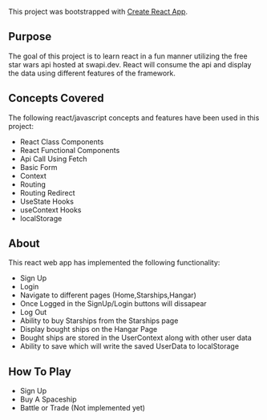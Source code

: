This project was bootstrapped with [Create React App](https://github.com/facebook/create-react-app).

## Purpose

The goal of this project is to learn react in a fun manner utilizing the free star wars api hosted at swapi.dev. React will consume the api and display the data using different features of the framework.

## Concepts Covered
The following react/javascript concepts and features have been used in this project:
* React Class Components
* React Functional Components
* Api Call Using Fetch
* Basic Form
* Context
* Routing
* Routing Redirect
* UseState Hooks
* useContext Hooks
* localStorage

## About
This react web app has implemented the following functionality:
* Sign Up 
* Login
* Navigate to different pages (Home,Starships,Hangar)
* Once Logged in the SignUp/Login buttons will dissapear
* Log Out
* Ability to buy Starships from the Starships page
* Display bought ships on the Hangar Page
* Bought ships are stored in the UserContext along with other user data
* Ability to save which will write the saved UserData to localStorage

## How To Play
* Sign Up
* Buy A Spaceship
* Battle or Trade (Not implemented yet)

